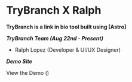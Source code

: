 # TryBranch X Ralph

****TryBranch is a link in bio tool built using [Astro]****


_**TryBranch Team (Aug 22nd - Present)**_

- Ralph Lopez (Developer & UI/UX Designer)


_**Demo Site**_

View the Demo ()
